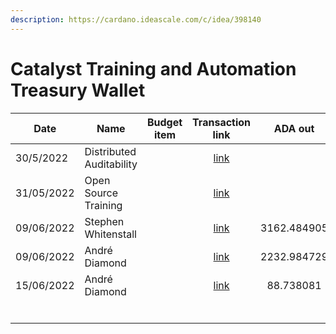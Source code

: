 ```yaml
---
description: https://cardano.ideascale.com/c/idea/398140
---
```


# Catalyst Training and Automation Treasury Wallet

<table><thead><tr><th>Date</th><th>Name</th><th data-type="select">Budget item</th><th align="center">Transaction link</th><th align="center">ADA out</th><th align="center">ADA in</th><th align="center">Balance</th></tr></thead><tbody><tr><td>30/5/2022</td><td>Distributed Auditability</td><td></td><td align="center"><a href="https://raw.githubusercontent.com/treasuryguild/treasury-v3/main/Transactions/Catalyst-Training-and-Automation/Fund8/Catalyst-Training-and-Automation-Treasury-Wallet/Incoming/1653912396379-Distributed-Auditability.json">link</a></td><td align="center"></td><td align="center">4976.295346</td><td align="center">4976.295346</td></tr><tr><td>31/05/2022</td><td>Open Source Training</td><td></td><td align="center"><a href="https://raw.githubusercontent.com/treasuryguild/treasury-v3/main/Transactions/Catalyst-Training-and-Automation/Fund8/Catalyst-Training-and-Automation-Treasury-Wallet/Incoming/1653910473239-Open-Source-Training.json">link</a></td><td align="center"></td><td align="center">4978.852666</td><td align="center">9955.148012</td></tr><tr><td>09/06/2022</td><td>Stephen Whitenstall</td><td></td><td align="center"><a href="https://raw.githubusercontent.com/treasuryguild/treasury-v3/main/Transactions/Catalyst-Training-and-Automation/Fund8/Catalyst-Training-and-Automation-Treasury-Wallet/Presentations-and-Workshops/1654755487503-Stephen-Whitenstall.json">link</a></td><td align="center">3162.484905</td><td align="center"></td><td align="center">6792.663107</td></tr><tr><td>09/06/2022</td><td>André Diamond</td><td></td><td align="center"><a href="https://raw.githubusercontent.com/treasuryguild/treasury-v3/main/Transactions/Catalyst-Training-and-Automation/Fund8/Catalyst-Training-and-Automation-Treasury-Wallet/GitHub-Action-Incentives/1654756044763-Andr%C3%A9-Diamond.json">link</a></td><td align="center">2232.984729</td><td align="center"></td><td align="center">4559.678378</td></tr><tr><td>15/06/2022</td><td>André Diamond</td><td></td><td align="center"><a href="https://raw.githubusercontent.com/treasuryguild/treasury-v3/main/Transactions/Catalyst-Training-and-Automation/Fund8/Catalyst-Training-and-Automation-Treasury-Wallet/Comm-Org-Tools/1655281815970-Andr%C3%A9-Diamond.json">link</a></td><td align="center">88.738081</td><td align="center"></td><td align="center">4470.940297</td></tr><tr><td></td><td></td><td></td><td align="center"></td><td align="center"></td><td align="center"></td><td align="center"></td></tr><tr><td></td><td></td><td></td><td align="center"></td><td align="center"></td><td align="center"></td><td align="center"></td></tr><tr><td></td><td></td><td></td><td align="center"></td><td align="center"></td><td align="center"></td><td align="center"></td></tr><tr><td></td><td></td><td></td><td align="center"></td><td align="center"></td><td align="center"></td><td align="center"></td></tr><tr><td></td><td></td><td></td><td align="center"></td><td align="center"></td><td align="center"></td><td align="center"></td></tr><tr><td></td><td></td><td></td><td align="center"></td><td align="center"></td><td align="center"></td><td align="center"></td></tr></tbody></table>
